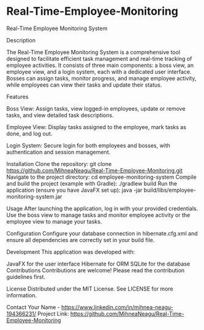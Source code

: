 # Real-Time-Employee-Monitoring

Real-Time Employee Monitoring System

Description

The Real-Time Employee Monitoring System is a comprehensive tool designed to facilitate efficient task management and real-time tracking of employee activities. It consists of three main components: a boss view, an employee view, and a login system, each with a dedicated user interface. Bosses can assign tasks, monitor progress, and manage employee activity, while employees can view their tasks and update their status.

Features

Boss View: Assign tasks, view logged-in employees, update or remove tasks, and view detailed task descriptions.

Employee View: Display tasks assigned to the employee, mark tasks as done, and log out.

Login System: Secure login for both employees and bosses, with authentication and session management.

Installation
Clone the repository:
git clone https://github.com/MihneaNeagu/Real-Time-Employee-Monitoring.git
Navigate to the project directory:
cd employee-monitoring-system
Compile and build the project (example with Gradle):
./gradlew build
Run the application (ensure you have JavaFX set up):
java -jar build/libs/employee-monitoring-system.jar

Usage
After launching the application, log in with your provided credentials. Use the boss view to manage tasks and monitor employee activity or the employee view to manage your tasks.

Configuration
Configure your database connection in hibernate.cfg.xml and ensure all dependencies are correctly set in your build file.

Development
This application was developed with:

JavaFX for the user interface
Hibernate for ORM
SQLite for the database
Contributions
Contributions are welcome! Please read the contribution guidelines first.

License
Distributed under the MIT License. See LICENSE for more information.

Contact
Your Name - https://www.linkedin.com/in/mihnea-neagu-194366231/
Project Link: https://github.com/MihneaNeagu/Real-Time-Employee-Monitoring
